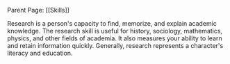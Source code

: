 Parent Page: [[Skills]]

Research is a person's capacity to find, memorize, and explain academic knowledge. The research skill is useful for history, sociology, mathematics, physics, and other fields of academia. It also measures your ability to learn and retain information quickly. Generally, research represents a character's literacy and education.